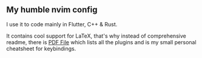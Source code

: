 ## My humble nvim config

I use it to code mainly in Flutter, C++ & Rust.

It contains cool support for LaTeX, that's why instead of comprehensive readme, there is [PDF File](https://github.com/wzslr321/nvim-config/blob/main/main.pdf) which lists all the plugins and is my small personal cheatsheet for keybindings.